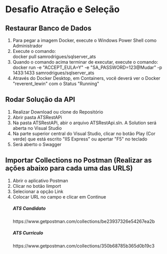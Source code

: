 <h1>Desafio Atração e Seleção</h1>

<h2>Restaurar Banco de Dados</h2>
<ol>
  <li>Para pegar a imagem Docker, execute o Windows Power Shell como Administrador</li>
  <li>Execute o comando: <br> docker pull samrodrigues/sqlserver_ats</li>
  <li>Quando o comando acima terminar de executar, execute o comando: <br> docker run -e "ACCEPT_EULA=Y" -e "SA_PASSWORD=123@Mudar" -p 1433:1433 samrodrigues/sqlserver_ats</li>
  <li>Através do Docker Desktop, em Containers, você deverá ver o Docker "reverent_lewin" com o Status "Running"</li>
</ol>

<h2>Rodar Solução da API</h2>
<ol>
  <li>Realizar Download ou clone do Repositório</li>
  <li>Abrir pasta ATSRestAPi</li>
  <li>Na pasta ATSRestAPi, abir o arquivo ATSRestApi.sln. A Solution será aberta no Visual Studio</li>
  <li>Na parte superior central do Visual Studio, clicar no botão Play (Cor verde) que está escrito "IIS Express" ou apertar "F5" no teclado</li>
  <li>Será aberto o Swagger</li>
</ol>

<h2>Importar Collections no Postman  (Realizar as ações abaixo para cada uma das URLS)</h2>
<ol>
  <li>Abrir o aplicativo Postman</li>
  <li>Clicar no botão Iimport</li>
  <li>Selecionar a opção Link</li>
  <li>Colocar URL no campo e clicar em Continue
     <h5>ATS Candidato</h5>
     https://www.getpostman.com/collections/be23937326e54267ea2b
     <h5>ATS Curriculo</h5>
     https://www.getpostman.com/collections/350b68785b365d0b19c3</li>
 </ol>
